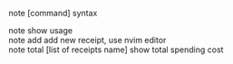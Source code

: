
note [command]                        syntax  
                       
note                                  show usage  
note add                              add new receipt, use nvim editor  
note total [list of receipts name]    show total spending cost  
